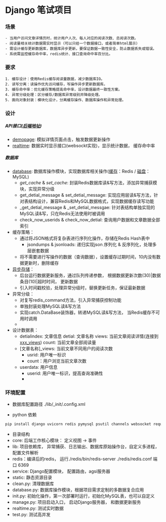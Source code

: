 # Django 笔试项目
### 场景
    - 当用户访问文章详情页时，统计用户人次、每人对应的阅读次数、总阅读次数。
    - 阅读量相关统计数据需实时显示（可以只给一个数据接口，或者简单html展示）
    - 需设计缓存更新数据库，数据库异步更新，要保证数据一致性安全，防止数据丢失或错误。
    - 系统需监控缓存命中率，redis统计、接口查询命中率百分比。
  
### 要求
    1. 缓存设计：使用Redis缓存阅读量数据，减少数据库IO。
    2. 读写分离：读操作优先访问缓存，写操作异步更新数据库。
    3. 缓存命中率：优化缓存策略提高命中率，设计数据最终一致性方案。
    4. 异常分级处理：区分缓存/数据库异常级别并降级处理。
    5. 面向对象封装：模块化设计，分离缓存操作、数据库操作和异常处理。
   
### 设计
##### API接口([后端地址](http://localhost:8000))
* [demopage](http://localhost:8000/demopage/yumo?usrid=123456): 模拟详情页面点击，触发数据更新操作
* [realtime](http://localhost:8000/realtime): 数据实时显示接口(websockt实现)，显示统计数据， 缓存命中率

##### 数据库
* [database](./database.py): 数据库操作模块，实现数据库相关操作([缓存](./lib/database//redis/workbench.py)：Redis / [磁盘](./lib/database/mysql/workbench.py)：MySQL)
  * _get_cache_ & _set_cache_: 封装Redis数据库读&写方法，添加异常捕获模块，实现异常分级
  * get_detial_message & set_detial_message: 实现应用层读&写方法，针对表结构设计，兼容Redis和MySQL数据格式，实现数据缓存读写功能
  * _get_detial_message & _set_detial_messgae: 针对表结构单独实现的MySQL读&写，只在Redis无法使用时被调用
  * check_now_userids & check_now_detial: 查询用户数据和文章数据全部索引
* 缓存策略：
  * 通过将JSON格式将复杂表进行序列化操作，存储在Redis Hash表中
    * jsondumps & jsonloads: 递归实现json 序列化 & 反序列化，处理多层嵌套数据
  * 将不需要进行写操作的数据（查询数据），设置缓存过期时间，10内没有数据更新时，删除缓存
* [异步存储](./manage.py)：
  * 后台运行数据更新服务，通过队列传递参数， 根据数据更新次数(30)|数据条目(10)|超时时间， 更新数据
  * 引入时间戳校验，处理异常分级时，替换更新任务，保证最新数据
* 异常分级：
  * 对复写redis_command方法，引入异常捕获控制功能
  * 单独封装处理MySQL读&写方法
  * 实现catch.DataBase装饰器，转递MySQL读&写方法， 当Redis缓存不可用时调用
  * 
* 设计数据表：
  * detialindex: 文章信息
    detial: 文章名称
    views: 当前文章阅读详情(连接到[xxx_views]())
    count: 当前文章全部阅读量
  * [文章名称]_views: 当前文章不同用户的阅读次数
    * usrid: 用户唯一标识
    * count：用户浏览当前文章次数
  * userdata: 用户信息
    * userid: 用户唯一标识，提高查询准确性
    * 



### 环境配置
* 数据库配置路径
  ./lib/_init/.config.xml

* python 依赖
```bash
pip install django uvicorn redis pymysql psutil channels websocket requests
```

* 目录结构
* core: 后端工作核心模块： 定义视图 -> 事件
* lib: 项目依赖库， 异常捕获、日志输出、数据库原始操作台，自定义多进程，配置文件解析
* redis：编译后的redis， 运行./redis/bin/redis-server ./redis/redis.conf 端口 6369
* service: Django配置模块， 配置路由，agsi服务器
* static: 静态资源目录
* clean.py: 清理数据库
* database.py: 数据库操作模块，根据项目需求定制的多数据复合应用
* init.py: 初始化操作，第一次部署时运行，初始化MySQL表，也可以自定义
* manage.py: 项目启动入口， 启动Django服务器， 和数据更新服务
* realtime.py: 测试实时数据
* test.py: 测试高并发
